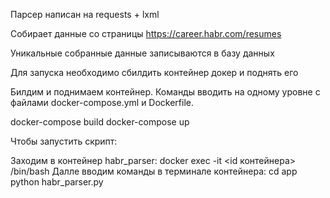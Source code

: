 Парсер написан на requests + lxml

Собирает данные со страницы https://career.habr.com/resumes 

Уникальные собранные данные записываются в базу данных

Для запуска необходимо сбилдить контейнер докер и поднять его

Билдим и поднимаем контейнер. Команды вводить на одному уровне с файлами docker-compose.yml и Dockerfile.

docker-compose build
docker-compose up

Чтобы запустить скрипт:

Заходим в контейнер habr_parser:
docker exec -it <id контейнера> /bin/bash
Далле вводим команды в терминале контейнера:
cd app
python habr_parser.py
